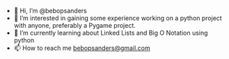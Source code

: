 - 👋 Hi, I’m @bebopsanders
- 👀 I’m interested in gaining some experience working on a python project with anyone, preferably a Pygame project. 
- 🌱 I’m currently learning about Linked Lists and Big O Notation using python
- 📫 How to reach me bebopsanders@gmail.com

<!---
bebopsanders/bebopsanders is a ✨ special ✨ repository because its `README.md` (this file) appears on your GitHub profile.
You can click the Preview link to take a look at your changes.
--->
